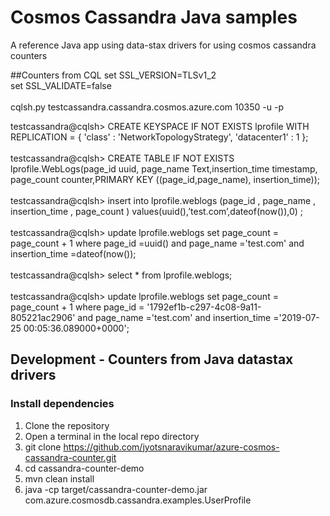 # Cosmos Cassandra Java samples

A reference Java app using data-stax drivers for using cosmos cassandra counters

##Counters from CQL
set SSL_VERSION=TLSv1_2 <br /> 
set SSL_VALIDATE=false<br />  
cqlsh.py testcassandra.cassandra.cosmos.azure.com 10350 -u <username> -p <key> <br /> 

testcassandra@cqlsh> CREATE KEYSPACE IF NOT EXISTS lprofile WITH REPLICATION = { 'class' : 'NetworkTopologyStrategy', 'datacenter1' : 1 }; <br />  
testcassandra@cqlsh> CREATE TABLE IF NOT EXISTS lprofile.WebLogs(page_id uuid, page_name Text,insertion_time timestamp, page_count counter,PRIMARY KEY ((page_id,page_name), insertion_time)); <br />  
testcassandra@cqlsh> insert into lprofile.weblogs (page_id , page_name , insertion_time , page_count ) values(uuid(),’test.com’,dateof(now()),0) ; <br />  
testcassandra@cqlsh> update lprofile.weblogs set page_count = page_count + 1 where page_id =uuid() and page_name ='test.com' and insertion_time =dateof(now()); <br />  
testcassandra@cqlsh> select * from lprofile.weblogs; <br />  
testcassandra@cqlsh> update lprofile.weblogs set page_count = page_count + 1 where page_id = '1792ef1b-c297-4c08-9a11-805221ac2906' and page_name ='test.com' and insertion_time ='2019-07-25 00:05:36.089000+0000'; <br />  


## Development - Counters from Java datastax drivers

### Install dependencies

1. Clone the repository <br />  
2. Open a terminal in the local repo directory <br />  
3. git clone https://github.com/jyotsnaravikumar/azure-cosmos-cassandra-counter.git <br />  
4. cd cassandra-counter-demo <br />  
5. mvn clean install <br />  
6. java -cp target/cassandra-counter-demo.jar com.azure.cosmosdb.cassandra.examples.UserProfile <br />  

